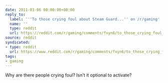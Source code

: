```yaml
---
date: 2011-03-06 00:00:00+00:00
reply_to:
  label: '''To those crying foul about Steam Guard...'' on /r/gaming'
  name: ''
  type: reddit
  url: https://reddit.com/r/gaming/comments/fxyn6/to_those_crying_foul_about_steam_guard/
source: reddit
syndicated:
- type: reddit
  url: https://www.reddit.com/r/gaming/comments/fxyn6/to_those_crying_foul_about_steam_guard/c1jgajr/
tags:
- gaming
---
```


Why are there people crying foul? Isn't it optional to activate?